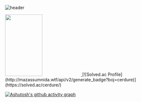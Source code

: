 ![header](https://capsule-render.vercel.app/api?type=waving&color=auto&height=300&section=header&text=Hi%20%20I'm%20Wonsoek&fontSize=90)

 <a href='s'>
  <img src="https://github-readme-stats.vercel.app/api?username=cerdure&theme=transparent&show_icons=true" width="49%" height="200px"/>

</a>
[![Solved.ac Profile](http://mazassumnida.wtf/api/v2/generate_badge?boj=cerdure)](https://solved.ac/cerdure/)

[![Ashutosh's github activity graph](https://github-readme-activity-graph.cyclic.app/graph?username=cerdure&theme=minimal)](https://github.com/ashutosh00710/github-readme-activity-graph)


<!--
**Cerdure/Cerdure** is a ✨ _special_ ✨ repository because its `README.md` (this file) appears on your GitHub profile.

Here are some ideas to get you started:

- 🔭 I’m currently working on ...
- 🌱 I’m currently learning ...
- 👯 I’m looking to collaborate on ...
- 🤔 I’m looking for help with ...
- 💬 Ask me about ...
- 📫 How to reach me: ...
- 😄 Pronouns: ...
- ⚡ Fun fact: ...
-->

